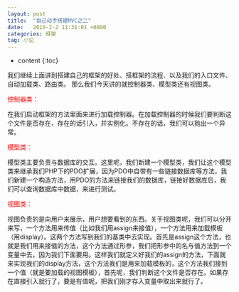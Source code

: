```yaml
---
layout: post
title:  "自己动手搭建MVC之二"
date:   2016-2-2 11:31:01 +0800
categories: 框架
tag: 小记
---
```


* content
{:toc}

我们继续上面讲到搭建自己的框架的好处、搭框架的流程、以及我们的入口文件、自动加载类、路由类。
那么我们今天讲的就控制器类、模型类还有视图类。

<font face="STCAIYUN" color='red'>控制器类：</font>

在我们启动框架的方法里面来进行加载控制器。在加载控制器的时候我们要判断这个文件是否存在，存在的话引入，并实例化。不存在的话，我们可以抛出一个异常。

<font face="STCAIYUN" color='red'>模型类：</font>

模型类主要负责与数据库的交互。这里呢，我们新建一个模型类，我们让这个模型类来继承我们PHP下的PDO扩展，因为PDO中自带有一些链接数据库等方法，我们新建一个构造方法，用PDO的方法来链接我们的数据库，链接好数据库后，我们可以查询数据库中数据，来进行测试。

<font face="STCAIYUN" color='red'>视图类：</font>

视图负责的是向用户来展示，用户想要看到的东西。关于视图类呢，我们可以分开来写，一个方法用来传值（比如我们用assign来接值），一个方法用来加载模板（用display）。这两个方法写到我们的基类中去实现。首先是assign这个方法，也就是我们用来接值的方法，这个方法通过形参，我们把形参中的名与值方法到一个变量中去，因为我们下面要用。这样我们就定义好我们的assign的方法，下面就来实现我们的display方法，这个方法我们是用来加载模板的，这个方法我们接到一个值（就是要加载的视图模板），首先呢，我们判断这个文件是否存在。如果存在直接引入就行了，要是有值呢，把我们刚才存入变量中取出来就行了。